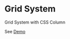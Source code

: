 # Grid System
Grid System with CSS Column

See [Demo](http://modugno.github.io/grid-system-images/)
